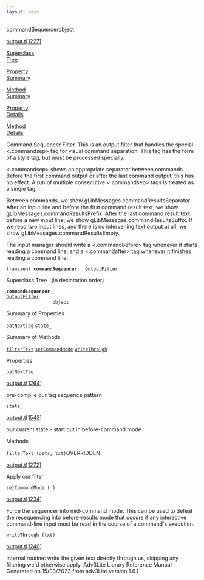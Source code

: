 ```yaml
---
layout: docs
---
```

<span class="title">commandSequencer</span><span class="type">object</span>

[output.t](../file/output.t.html)\[[1227](../source/output.t.html#1227)\]

[Superclass  
Tree](#_SuperClassTree_)

[Property  
Summary](#_PropSummary_)

[Method  
Summary](#_MethodSummary_)

[Property  
Details](#_Properties_)

[Method  
Details](#_Methods_)



Command Sequencer Filter. This is an output filter that handles the
special \<.commandsep\> tag for visual command separation. This tag has
the form of a style tag, but must be processed specially.

\<.commandsep\> shows an appropriate separator between commands. Before
the first command output or after the last command output, this has no
effect. A run of multiple consecutive \<.commandsep\> tags is treated as
a single tag.

Between commands, we show gLibMessages.commandResultsSeparator. After an
input line and before the first command result text, we show
gLibMessages.commandResultsPrefix. After the last command result text
before a new input line, we show gLibMessages.commandResultsSuffix. If
we read two input lines, and there is no intervening text output at all,
we show gLibMessages.commandResultsEmpty.

The input manager should write a \<.commandbefore\> tag whenever it
starts reading a command line, and a \<.commandafter\> tag whenever it
finishes reading a command line.

`transient `**`commandSequencer`**` :   `[`OutputFilter`](../object/OutputFilter.html)



<span id="_SuperClassTree_"></span>



<span class="hdln">Superclass Tree</span>   (in declaration order)



**`commandSequencer`**  
[`OutputFilter`](../object/OutputFilter.html)  
`                 object`  
<span id="_PropSummary_"></span>



<span class="hdln">Summary of Properties</span>  



[`patNextTag`](#patNextTag) [`state_`](#state_)



<span id="_MethodSummary_"></span>



<span class="hdln">Summary of Methods</span>  



[`filterText`](#filterText) [`setCommandMode`](#setCommandMode) [`writeThrough`](#writeThrough)



<span id="_Properties_"></span>



<span class="hdln">Properties</span>  



<span id="patNextTag"></span>

`patNextTag`

[output.t](../file/output.t.html)\[[1264](../source/output.t.html#1264)\]



pre-compile our tag sequence pattern



<span id="state_"></span>

`state_`

[output.t](../file/output.t.html)\[[1543](../source/output.t.html#1543)\]



our current state - start out in before-command mode



<span id="_Methods_"></span>



<span class="hdln">Methods</span>  



<span id="filterText"></span>

`filterText (ostr, txt)`<span class="rem">OVERRIDDEN</span>

[output.t](../file/output.t.html)\[[1272](../source/output.t.html#1272)\]



Apply our filter



<span id="setCommandMode"></span>

`setCommandMode ( )`

[output.t](../file/output.t.html)\[[1234](../source/output.t.html#1234)\]



Force the sequencer into mid-command mode. This can be used to defeat
the resequencing into before-results mode that occurs if any interactive
command-line input must be read in the course of a command's execution.



<span id="writeThrough"></span>

`writeThrough (txt)`

[output.t](../file/output.t.html)\[[1240](../source/output.t.html#1240)\]



Internal routine: write the given text directly through us, skipping any
filtering we'd otherwise apply.
Adv3Lite Library Reference Manual  
Generated on 15/03/2023 from adv3Lite version 1.6.1



